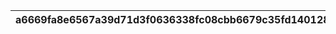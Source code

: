|a6669fa8e6567a39d71d3f0636338fc08cbb6679c35fd140128cd955e19b95ae|4c4e5d2bbdc5a43376935809092145aeb389c6e961e1c10547b2fd7ddc58d1e3|7565c6d0ed3ea446a870670618b39bfefaed4b31396842db8233091c681d5ab1|e3892b0a18f13e2517123dfa8a079b40bc7616e30ab9dc9cc662a32827d2da18|998198b5aeac0f1fc49daa0df9c1b12a33c5d1bd64032f40f18b17f995417694|
| --- | --- | --- | --- | --- |